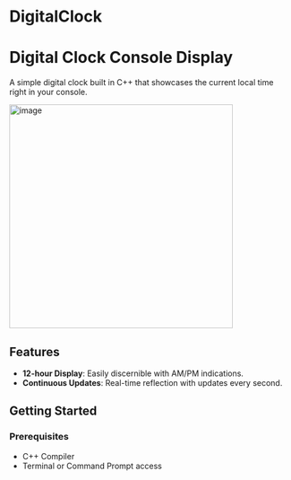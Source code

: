 # DigitalClock

# Digital Clock Console Display

A simple digital clock built in C++ that showcases the current local time right in your console. 

<img width="399" alt="image" src="https://github.com/ChadaBendriss/DigitalClock/assets/113207156/2956e147-eae6-4662-9333-cb1e2d769826">







## Features

- **12-hour Display**: Easily discernible with AM/PM indications.
- **Continuous Updates**: Real-time reflection with updates every second.

## Getting Started

### Prerequisites

- C++ Compiler 
- Terminal or Command Prompt access


